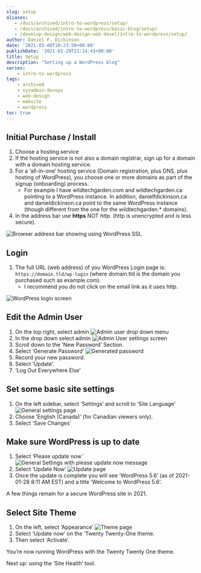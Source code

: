 ```yaml
---
slug: setup
aliases:
   - /docs/archived/intro-to-wordpress/setup/
   - /docs/archived/intro-to-wordpress/basic-blog/setup/
   - /develop-design/web-design-web-devel/intro-to-wordpress/setup/
author: Daniel F. Dickinson
date: '2021-03-08T10:23:50+00:00'
publishDate: '2021-01-29T21:14:43+00:00'
title: Setup
description: "Setting up a WordPress blog"
series:
    - intro-to-wordpress
tags:
    - archived
    - sysadmin-devops
    - web-design
    - website
    - wordpress
toc: true
---
```


## Initial Purchase / Install

1. Choose a hosting service
2. If the hosting service is not also a domain registrar, sign up for a domain with a domain hosting service.
3. For a ‘all-in-one’ hosting service (Domain registration, plus DNS, plus hosting of WordPress), you choose one or more domains as part of the signup (onboarding) process.
   * For example I have wildtechgarden.com and wildtechgarden.ca pointing to a WordPress instance. In addition, danielfdickinson.ca and danieldickinson.ca point to the same WordPress instance (though different from the one for the wildtechgarden.* domains).
4. In the address bar use **https** NOT *http.* (http is unencrypted and is less secure).

![Browser address bar showing using WordPress SSL](../../assets/images/2021/01/index-18_1-png-1.png)

## Login

1. The full URL (web address) of you WordPress Login page is: ``https://domain.tld/wp-login`` (where domain.tld is the domain you purchased such as example.com).
   * I recommend you do not click on the email link as it uses http.

![WordPress login screen](../../assets/images/2021/01/index-18_2-png-1.png)

## Edit the Admin User

1. On the top right, select admin
![Admin user drop down menu](../../assets/images/2021/01/index-19_1-png-1.png)
2. In the drop down select admin
![Admin User settings screen](../../assets/images/2021/01/index-19_2-png-1-1024x674.png)
3. Scroll down to the ‘New Password’ Section.
4. Select ‘Generate Password’
![Generated password](../../assets/images/2021/01/index-19_3-png-1.png)
5. Record your new password.
6. Select ‘Update’.
7. ‘Log Out Everywhere Else’

## Set some basic site settings

1. On the left sidebar, select ‘Settings’ and scroll to ‘Site Language’
![General settings page](../../assets/images/2021/01/index-20_1-png-1-926x1024.png)
2. Choose ‘English (Canada)’ (for Canadian viewers only).
3. Select ‘Save Changes’

## Make sure WordPress is up to date

1. Select ‘Please update now.’
![General Settings with please update now message](../../assets/images/2021/01/index-21_1-png-1.png)
2. Select ‘Update Now’
![Update page](../../assets/images/2021/01/index-21_2-png-1.png)
3. Once the update is complete you will see ‘WordPress 5.6’ (as of 2021-01-28 8:11 AM EST) and a title ‘Welcome to WordPress 5.6’.

A few things remain for a secure WordPress site in 2021.

## Select Site Theme

1. On the left, select ‘Appearance’
![Theme page](../../assets/images/2021/01/index-22_1-png-1.png)
2. Select ‘Update now’ on the ‘Twenty Twenty-One theme.
3. Then select ‘Activate’.

You’re now running WordPress with the Twenty Twenty One theme.

Next up: using the ‘Site Health’ tool.
